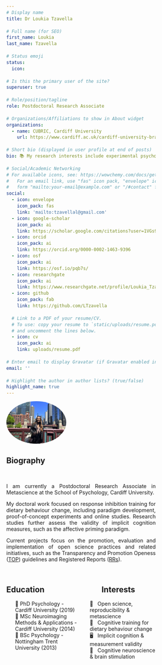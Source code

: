 ```yaml
---
# Display name
title: Dr Loukia Tzavella

# Full name (for SEO)
first_name: Loukia  
last_name: Tzavella

# Status emoji
status:
  icon: 

# Is this the primary user of the site?
superuser: true

# Role/position/tagline
role: Postdoctoral Research Associate

# Organizations/Affiliations to show in About widget
organizations:
  - name: CUBRIC, Cardiff University
    url: https://www.cardiff.ac.uk/cardiff-university-brain-research-imaging-centre

# Short bio (displayed in user profile at end of posts)
bio: 📚 My research interests include experimental psychology, cognitive neuroscience, implicit cognition, reproducibility and metascience.

# Social/Academic Networking
# For available icons, see: https://wowchemy.com/docs/getting-started/page-builder/#icons
#   For an email link, use "fas" icon pack, "envelope" icon, and a link in the
#   form "mailto:your-email@example.com" or "/#contact" for contact widget.
social:
  - icon: envelope
    icon_pack: fas
    link: 'mailto:tzavellal@gmail.com'
  - icon: google-scholar
    icon_pack: ai
    link: https://scholar.google.com/citations?user=1VGs9C0AAAAJ&hl=en
  - icon: orcid
    icon_pack: ai
    link: https://orcid.org/0000-0002-1463-9396 
  - icon: osf
    icon_pack: ai
    link: https://osf.io/pqb7s/ 
  - icon: researchgate
    icon_pack: ai
    link: https://www.researchgate.net/profile/Loukia_Tzavella 
  - icon: github
    icon_pack: fab
    link: https://github.com/LTzavella

  # Link to a PDF of your resume/CV.
  # To use: copy your resume to `static/uploads/resume.pdf`, enable `ai` icons in `params.yaml`,
  # and uncomment the lines below.
  - icon: cv
    icon_pack: ai
    link: uploads/resume.pdf

# Enter email to display Gravatar (if Gravatar enabled in Config)
email: ''

# Highlight the author in author lists? (true/false)
highlight_name: true
---
```

<meta name="viewport" content="width=device-width, initial-scale=1">

<style>
* {
  box-sizing: border-box;
}

/* Create two equal columns that floats next to each other */

.column {
  float: left;
  width: 50%;
  padding: 30px;
  margin: auto;
}

/* Clear floats after the columns */
.row:after {
  content: "";
  display: table;
  clear: both;
}
</style>
   <img src="avatar.jpg" style="border-radius: 50%; width: 40%; height: auto%; float: center">
   
  <h2><b> Biography </b> </h2>
  <br>
   <p align= "justify">I am currently a Postdoctoral Research Associate in Metascience at the School of Psychology, Cardiff University.</p> 

  <p align= "justify">My doctoral work focused on response inhibition training for dietary behaviour change, including paradigm development, proof-of-concept experiments and online studies. Research studies further assess the validity of implicit cognition measures, such as the affective priming paradigm.</p>

  <p align= "justify">Current projects focus on the promotion, evaluation and implementation of open science practices and related initiatives, such as the Transparency and Promotion Openess (<a href="https://www.cos.io/initiatives/top-guidelines">TOP</a>) guidelines and Registered Reports (<a href="https://www.cos.io/initiatives/registered-reports">RRs</a>). <br></br></p>

<div class="row" style="max-width: 100%; margin-left:0%; margin-right: 0%; padding: 0pt;">
  <div class="column" style="margin-left:0%; margin-right: 0%;padding: 0pt;">
<h2><b> Education </b> </h2>
  <ul>
  🔹 PhD Psychology - Cardiff University (2019) <br>
  🔹 MSc Neuroimaging Methods & Applications - Cardiff University (2014) <br>
  🔹 BSc Psychology - Nottingham Trent University (2013)
  </ul>
  
  </div>

<div class="column" style="text-align: center; margin-left:0%; margin-right: 0%;  padding: 0pt">
  
<h2><b> Interests </b> </h2>
<ul style="text-align: left">
📖 &nbsp Open science, reproducibility & metascience <br> 
🍎 &nbsp Cognitive training for dietary behaviour change <br>
🖥️ &nbsp Implicit cognition & measurement validity <br>
🧠 &nbsp Cognitive neuroscience &  brain stimulation <br>
</ul>
  </div>
</div>


